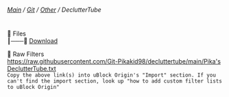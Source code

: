﻿###### [Main](https://pikakid98.github.io) / [Git](https://git-pikakid98.github.io) / [Other](https://git-pikakid98.github.io/other) / DeclutterTube
<h1></h1>

📂 Files
\
┃───📄 [Download](https://github.com/Git-Pikakid98/decluttertube/archive/refs/heads/main.zip)

📂 Raw Filters
\
[https://raw.githubusercontent.com/Git-Pikakid98/decluttertube/main/Pika's DeclutterTube.txt](https://raw.githubusercontent.com/Git-Pikakid98/decluttertube/main/Pika's%20DeclutterTube.txt)
\
`Copy the above link(s) into uBlock Origin's "Import" section. If you can't find the import section, look up "how to add custom filter lists to uBlock Origin"`

